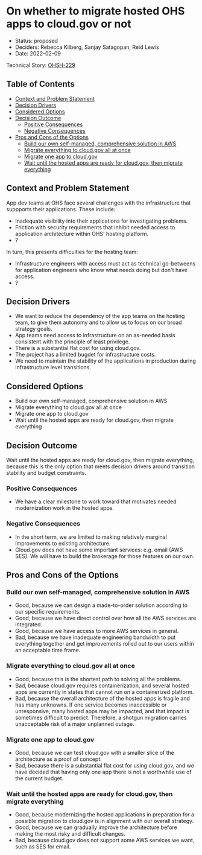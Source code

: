 # On whether to migrate hosted OHS apps to cloud.gov or not

- Status: proposed
- Deciders: Rebecca Kilberg, Sanjay Satagopan, Reid Lewis
- Date: 2022-02-09

Technical Story: [OHSH-229](https://ocio-jira.acf.hhs.gov/browse/OHSH-229)

## Table of Contents

<!-- toc -->

* [Context and Problem Statement](#context-and-problem-statement)
* [Decision Drivers](#decision-drivers)
* [Considered Options](#considered-options)
* [Decision Outcome](#decision-outcome)
  * [Positive Consequences](#positive-consequences)
  * [Negative Consequences](#negative-consequences)
* [Pros and Cons of the Options](#pros-and-cons-of-the-options)
  * [Build our own self-managed, comprehensive solution in AWS](#build-our-own-self-managed-comprehensive-solution-in-aws)
  * [Migrate everything to cloud.gov all at once](#migrate-everything-to-cloudgov-all-at-once)
  * [Migrate one app to cloud.gov](#migrate-one-app-to-cloudgov)
  * [Wait until the hosted apps are ready for cloud.gov, then migrate everything](#wait-until-the-hosted-apps-are-ready-for-cloudgov-then-migrate-everything)

<!-- Regenerate with "pre-commit run -a markdown-toc" -->

<!-- tocstop -->

## Context and Problem Statement

App dev teams at OHS face several challenges with the infrastructure that suppports
their applications. These include:

- Inadequate visibility into their applications for investigating problems.
- Friction with security requirements that inhibit needed access to application
  architecture within OHS' hosting platform.
- ?

In turn, this presents difficulties for the hosting team:

- Infrastructure engineers with access must act as technical go-betweens for application
  engineers who know what needs doing but don't have access.
- ?

## Decision Drivers

- We want to reduce the dependency of the app teams on the hosting team, to give
  them autonomy and to allow us to focus on our broad strategy goals.
- App teams need access to infrastructure on an as-needed basis consistent with
  the principle of least privilege.
- There is a substantial flat cost for using cloud.gov.
- The project has a limited bugdet for infrastructure costs.
- We need to maintain the stability of the applications in production during
  infrastructure level transitions.

## Considered Options

- Build our own self-managed, comprehensive solution in AWS
- Migrate everything to cloud.gov all at once
- Migrate one app to cloud.gov
- Wait until the hosted apps are ready for cloud.gov, then migrate everything

## Decision Outcome

Wait until the hosted apps are ready for cloud.gov, then migrate everything, because
this is the only option that meets decision drivers around transition stability and
budget constraints.

### Positive Consequences

- We have a clear milestone to work toward that motivates needed modernization
  work in the hosted apps.

### Negative Consequences

- In the short term, we are limited to making relatively marginal improvements
  to existing architecture.
- Cloud.gov does not have some important services: e.g. email (AWS SES). We will
  have to build the brokerage for those features on our own.

## Pros and Cons of the Options

### Build our own self-managed, comprehensive solution in AWS

- Good, because we can design a made-to-order solution according to our specific
  requirements.
- Good, because we have direct control over how all the AWS services are integrated.
- Good, because we have access to more AWS services in general.
- Bad, because we have inadequate engineering bandwidth to put everything together
  and get improvements rolled out to our users within an acceptable time frame.

### Migrate everything to cloud.gov all at once

- Good, because this is the shortest path to solving all the problems.
- Bad, because cloud.gov requires containerization, and several hosted apps are currently
  in states that cannot run on a containerized platform.
- Bad, because the overall architecture of the hosted apps is fragile and has many unknowns.
  If one service becomes inaccessible or unresponsive, many hosted apps may be impacted,
  and that impact is sometimes difficult to predict. Therefore, a shotgun migration carries
  unacceptable risk of a major unplanned outage.

### Migrate one app to cloud.gov

- Good, because we can test cloud.gov with a smaller slice of the architecture
  as a proof of concept.
- Bad, because there is a substantial flat cost for using cloud.gov, and we have decided that
  having only one app there is not a worthwhile use of the current budget.

### Wait until the hosted apps are ready for cloud.gov, then migrate everything

- Good, because modernizing the hosted applications in preparation for a possible migration
  to cloud.gov is in alignment with our overall strategy.
- Good, because we can gradually improve the architecture before making the most risky
  and difficult changes.
- Bad, because cloud.gov does not support some AWS services we want, such as SES for email.
